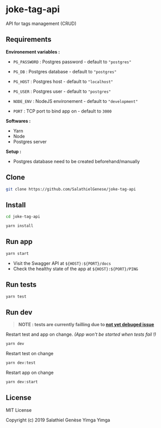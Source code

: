 # joke-tag-api

API for tags management (CRUD)

## Requirements

**Environement variables :**

- `PG_PASSWORD` : Postgres password - default to `"postgres"`
- `PG_DB` : Postgres database - default to `"postgres"`
- `PG_HOST` : Postgres host - default to `"localhost"`
- `PG_USER` : Postgres user - default to `"postgres"`

- `NODE_ENV` : NodeJS environement - default to `"development"`
- `PORT` : TCP port to bind app on - default to `3000`

**Softwares :**

- Yarn
- Node
- Postgres server

**Setup :**

- Postgres database need to be created beforehand/manually

## Clone

```bash
git clone https://github.com/SalathielGenese/joke-tag-api
```

## Install

```bash
cd joke-tag-api
```

```bash
yarn install
```

## Run app

```bash
yarn start
```

- Visit the Swagger API at `${HOST}:${PORT}/docs`
- Check the healthy state of the app at `${HOST}:${PORT}/PING`

## Run tests

```bash
yarn test
```

## Run dev

> **NOTE : tests are currently failling due to [not yet debuged issue](https://github.com/visionmedia/supertest/issues/484)**

Restart test and app on change. _(App won't be started when tests fail !)_

```bash
yarn dev
```

Restart test on change

```bash
yarn dev:test
```

Restart app on change

```bash
yarn dev:start
```

## License

MIT License

Copyright (c) 2019 Salathiel Genèse Yimga Yimga

